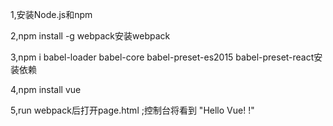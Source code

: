 1,安装Node.js和npm

2,npm install -g webpack安装webpack

3,npm i babel-loader babel-core babel-preset-es2015 babel-preset-react安装依赖

4,npm install vue

5,run webpack后打开page.html ;控制台将看到 "Hello Vue! !"

